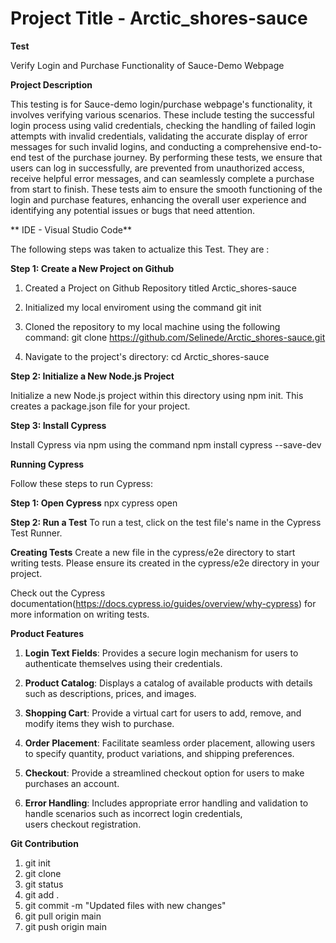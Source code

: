  # Project Title - Arctic_shores-sauce

 **Test**

 Verify Login and Purchase Functionality of Sauce-Demo Webpage

 **Project Description**

 This testing is for Sauce-demo login/purchase webpage's functionality, it involves verifying various scenarios. These include testing 
 the successful login process using valid credentials, checking the handling of failed login attempts with invalid credentials, 
 validating the accurate display of error messages for such invalid logins, and conducting a comprehensive end-to-end test of the 
 purchase journey. By performing these tests, we ensure that users can log in successfully, are prevented from unauthorized access, 
 receive helpful error messages, and can seamlessly complete a purchase from start to finish. These tests aim to ensure the smooth 
 functioning of the login and purchase features, enhancing the overall user experience and identifying any potential issues or bugs 
 that need attention.

** IDE - Visual Studio Code**

 
 The following steps was taken to actualize this Test. They are :

 **Step 1: Create a New Project on Github**
 
 1. Created a Project on Github Repository titled Arctic_shores-sauce
    
 2. Initialized my local enviroment using the command git init

 3. Cloned the repository to my local machine using the following command: git clone https://github.com/Selinede/Arctic_shores-sauce.git

 4. Navigate to the project's directory: cd Arctic_shores-sauce
    

 **Step 2: Initialize a New Node.js Project**

Initialize a new Node.js project within this directory using npm init. This creates a package.json file for your project.


**Step 3: Install Cypress**

Install Cypress via npm using the command npm install cypress --save-dev


**Running Cypress**

Follow these steps to run Cypress:

**Step 1: Open Cypress**
npx cypress open

**Step 2: Run a Test**
To run a test, click on the test file's name in the Cypress Test Runner.

**Creating Tests**
Create a new file in the cypress/e2e directory to start writing tests. Please ensure its created in the cypress/e2e directory in your project.

Check out the Cypress documentation(https://docs.cypress.io/guides/overview/why-cypress) for more information on writing tests.


 **Product Features**
 
 1. **Login Text Fields**: Provides a secure login mechanism for users to authenticate themselves using their credentials.

 2. **Product Catalog**: Displays a catalog of available products with details such as descriptions, prices, and images.

 3. **Shopping Cart**: Provide a virtual cart for users to add, remove, and modify items they wish to purchase.

 4. **Order Placement**: Facilitate seamless order placement, allowing users to specify quantity, product variations, and shipping 
    preferences.

 5. **Checkout**: Provide a streamlined checkout option for users to make purchases an account.

 6. **Error Handling**: Includes appropriate error handling and validation to handle scenarios such as incorrect login credentials,    
    users checkout registration.


 **Git Contribution**

 1. git init
 2. git clone
 3. git status
 4. git add .
 5. git commit -m "Updated files with new changes"
 6. git pull origin main
 7. git push origin main














